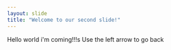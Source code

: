 ```yaml
---
layout: slide
title: "Welcome to our second slide!"
---
```

Hello world i'm coming!!!s
Use the left arrow to go back
